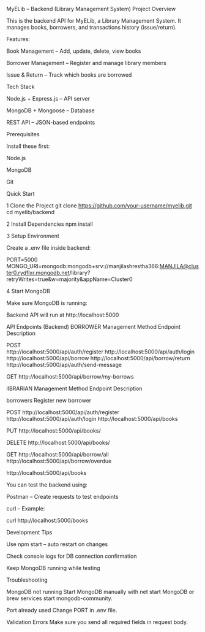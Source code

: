 MyELib – Backend (Library Management System)
Project Overview

This is the backend API for MyELib, a Library Management System.
It manages books, borrowers, and transactions history (issue/return).

Features:

Book Management – Add, update, delete, view books

Borrower Management – Register and manage library members

Issue & Return – Track which books are borrowed


Tech Stack

Node.js + Express.js – API server

MongoDB + Mongoose – Database

REST API – JSON-based endpoints

Prerequisites

Install these first:

Node.js

MongoDB

Git

Quick Start

1️ Clone the Project
git clone https://github.com/your-username/myelib.git
cd myelib/backend

2 Install Dependencies
npm install

3️ Setup Environment

Create a .env file inside backend:

PORT=5000
MONGO_URI=mongodb:mongodb+srv://manjilashrestha366:MANJILA@cluster0.rydflxr.mongodb.net/library?retryWrites=true&w=majority&appName=Cluster0

4️ Start MongoDB

Make sure MongoDB is running:




Backend API will run at http://localhost:5000

 API Endpoints (Backend)
BORROWER Management
Method	Endpoint	Description

POST	
http://localhost:5000/api/auth/register
http://localhost:5000/api/auth/login
http://localhost:5000/api/borrow
http://localhost:5000/api/borrow/return
http://localhost:5000/api/auth/send-message

GET	
http://localhost:5000/api/borrow/my-borrows


lIBRARIAN Management
Method	Endpoint	Description

borrowers	Register new borrower

POST
http://localhost:5000/api/auth/register
http://localhost:5000/api/auth/login
http://localhost:5000/api/books

PUT
http://localhost:5000/api/books/<BOOKID>

DELETE
http://localhost:5000/api/books/<BOOKID>

GET
http://localhost:5000/api/borrow/all
http://localhost:5000/api/borrow/overdue

http://localhost:5000/api/books


You can test the backend using:

Postman – Create requests to test endpoints

curl – Example:

curl http://localhost:5000/books



 Development Tips

Use npm start – auto restart on changes

Check console logs for DB connection confirmation

Keep MongoDB running while testing

Troubleshooting

MongoDB not running
Start MongoDB manually with net start MongoDB or brew services start mongodb-community.

Port already used
Change PORT in .env file.

Validation Errors
Make sure you send all required fields in request body.


